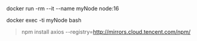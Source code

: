 # 


docker run -rm --it --name myNode node:16

docker exec -ti myNode bash

> npm install axios --registry=http://mirrors.cloud.tencent.com/npm/
> 